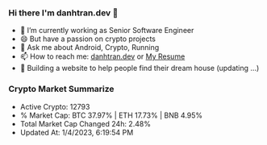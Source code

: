 ### Hi there I'm danhtran.dev 👋

- 🔭 I’m currently working as Senior Software Engineer
- 😄 But have a passion on crypto projects
- 💬 Ask me about Android, Crypto, Running 
- 📫 How to reach me: <a href="https://danhtran.dev" target="_blank">danhtran.dev</a> or <a href="Dan-Resume.pdf" target="_blank">My Resume</a>
- 🌱 Building a website to help people find their dream house (updating ...)

### Crypto Market Summarize
- Active Crypto: 12793
- % Market Cap: BTC 37.97% | ETH 17.73% | BNB 4.95%
- Total Market Cap Changed 24h: 2.48%
- Updated At: 1/4/2023, 6:19:54 PM
